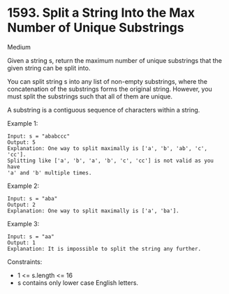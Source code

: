 # 1593. Split a String Into the Max Number of Unique Substrings
Medium

Given a string s, return the maximum number of unique substrings 
that the given string can be split into.

You can split string s into any list of non-empty substrings, where 
the concatenation of the substrings forms the original string. However, 
you must split the substrings such that all of them are unique.

A substring is a contiguous sequence of characters within a string.

Example 1:
```
Input: s = "ababccc"
Output: 5
Explanation: One way to split maximally is ['a', 'b', 'ab', 'c', 'cc']. 
Splitting like ['a', 'b', 'a', 'b', 'c', 'cc'] is not valid as you have 
'a' and 'b' multiple times.
```
Example 2:
```
Input: s = "aba"
Output: 2
Explanation: One way to split maximally is ['a', 'ba'].
```
Example 3:
```
Input: s = "aa"
Output: 1
Explanation: It is impossible to split the string any further.
```

Constraints:

* 1 <= s.length <= 16
* s contains only lower case English letters.

